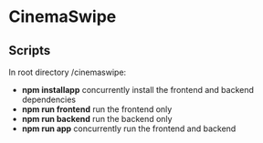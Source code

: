 # CinemaSwipe

## Scripts
In root directory /cinemaswipe:
- **npm installapp** concurrently install the frontend and backend dependencies
- **npm run frontend** run the frontend only
- **npm run backend** run the backend only
- **npm run app** concurrently run the frontend and backend